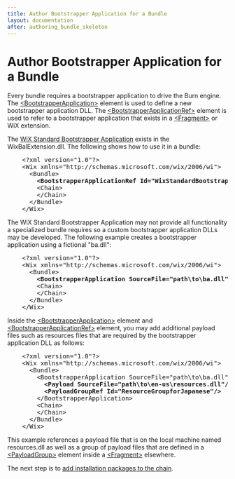 ```yaml
---
title: Author Bootstrapper Application for a Bundle
layout: documentation
after: authoring_bundle_skeleton
---
```

# Author Bootstrapper Application for a Bundle

Every bundle requires a bootstrapper application to drive the Burn engine. The [&lt;BootstrapperApplication&gt;](~/xsd/wix/bootstrapperapplication.html) element is used to define a new bootstrapper application DLL. The [&lt;BootstrapperApplicationRef&gt;](~/xsd/wix/bootstrapperapplicationref.html) element is used to refer to a bootstrapper application that exists in a [&lt;Fragment&gt;](~/xsd/wix/fragment.html) or WiX extension.

The [WiX Standard Bootstrapper Application](wixstdba/index.html) exists in the WixBalExtension.dll. The following shows how to use it in a bundle:

<pre>    &lt;?xml version=&quot;1.0&quot;?&gt;
    &lt;Wix xmlns=&quot;http://schemas.microsoft.com/wix/2006/wi&quot;&gt;
      &lt;Bundle&gt;
<strong class="highlight">        &lt;BootstrapperApplicationRef Id=&quot;WixStandardBootstrapperApplication.RtfLicense&quot; /&gt;</strong>
        &lt;Chain&gt;
        &lt;/Chain&gt;
      &lt;/Bundle&gt;
    &lt;/Wix&gt;</pre>

The WiX Standard Bootstrapper Application may not provide all functionality a specialized bundle requires so a custom bootstrapper application DLLs may be developed. The following example creates a bootstrapper application using a fictional &quot;ba.dll&quot;:

<pre>    &lt;?xml version=&quot;1.0&quot;?&gt;
    &lt;Wix xmlns=&quot;http://schemas.microsoft.com/wix/2006/wi&quot;&gt;
      &lt;Bundle&gt;
<strong class="highlight">        &lt;BootstrapperApplication SourceFile=&quot;path\to\ba.dll&quot; /&gt;</strong>
        &lt;Chain&gt;
        &lt;/Chain&gt;
      &lt;/Bundle&gt;
    &lt;/Wix&gt;</pre>

Inside the [&lt;BootstrapperApplication&gt;](~/xsd/wix/bootstrapperapplication.html) element and [&lt;BootstrapperApplicationRef&gt;](~/xsd/wix/bootstrapperapplicationref.html) element, you may add additional payload files such as resources files that are required by the bootstrapper application DLL as follows:

<pre>    &lt;?xml version=&quot;1.0&quot;?&gt;
    &lt;Wix xmlns=&quot;http://schemas.microsoft.com/wix/2006/wi&quot;&gt;
      &lt;Bundle&gt;
        &lt;BootstrapperApplication SourceFile=&quot;path\to\ba.dll&quot;&gt;
<strong class="highlight">          &lt;Payload SourceFile=&quot;path\to\en-us\resources.dll&quot;/&gt;
          &lt;PayloadGroupRef Id=&quot;ResourceGroupforJapanese&quot;/&gt;</strong>
        &lt;/BootstrapperApplication&gt;
        &lt;Chain&gt;
        &lt;/Chain&gt;
      &lt;/Bundle&gt;
    &lt;/Wix&gt;</pre>

This example references a payload file that is on the local machine named resources.dll as well as a group of payload files that are defined in a [&lt;PayloadGroup&gt;](~/xsd/wix/payloadgroup.html) element inside a [&lt;Fragment&gt;](~/xsd/wix/fragment.html) elsewhere.

The next step is to [add installation packages to the chain](authoring_bundle_package_manifest.html).
